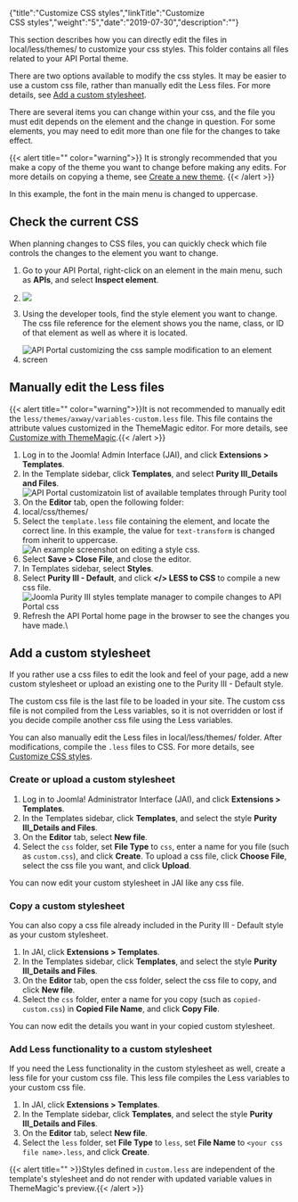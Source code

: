 {"title":"Customize CSS styles","linkTitle":"Customize CSS styles","weight":"5","date":"2019-07-30","description":""} 

This section describes how you can directly edit the files in local/less/themes/<your copy of axway theme> to customize your css styles. This folder contains all files related to your API Portal theme.

There are two options available to modify the css styles. It may be easier to use a custom css file, rather than manually edit the Less files. For more details, see [Add a custom stylesheet](add_custom_stylesheet.htm).

There are several items you can change within your css, and the file you must edit depends on the element and the change in question. For some elements, you may need to edit more than one file for the changes to take effect.

{{< alert title="" color="warning">}}
It is strongly recommended that you make a copy of the theme you want to change before making any edits. For more details on copying a theme, see [Create a new theme](themingCustomStyles.htm#Create).
{{< /alert >}}

In this example, the font in the main menu is changed to uppercase.

## Check the current CSS

When planning changes to CSS files, you can quickly check which file controls the changes to the element you want to change.

1.  Go to your API Portal, right-click on an element in the main menu, such as **APIs**, and select **Inspect element**.
2.  ![](/Images/APIPortal/cssselectelement.png)

3.  Using the developer tools, find the style element you want to change. The css file reference for the element shows you the name, class, or ID of that element as well as where it is located.
4.  ![API Portal customizing the css sample modification to an element screen](/Images/APIPortal/csssamplemod.png)

## Manually edit the Less files

{{< alert title="" color="warning">}}It is not recommended to manually edit the `less/themes/axway/variables-custom.less` file. This file contains the attribute values customized in the ThemeMagic editor. For more details, see [Customize with ThemeMagic](themingCustomStyles.htm).{{< /alert >}}

1. Log in to the Joomla! Admin Interface (JAI), and click **Extensions > Templates**.
1. In the Template sidebar, click **Templates**, and select **Purity III\_Details and Files**.
![API Portal customizatoin list of available templates through Purity tool](/Images/APIPortal/customation_puritIII_detailsandfiles.png)
1. On the **Editor** tab, open the following folder:
1. local/css/themes/<your theme>
1. Select the `template.less` file containing the element, and locate the correct line. In this example, the value for `text-transform` is changed from inherit to uppercase.
![An example screenshot on editing a style css.](/Images/APIPortal/cssjoomlasamplecodechange.png)
1. Select **Save > Close File**, and close the editor.
1. In Templates sidebar, select **Styles**.
1. Select **Purity III - Default**, and click **</> LESS to CSS** to compile a new css file.
![Joomla Purity III styles template manager to compile changes to API Portal css](/Images/APIPortal/csspuriistylesconfig.png)
1. Refresh the API Portal home page in the browser to see the changes you have made.\

## Add a custom stylesheet

If you rather use a css files to edit the look and feel of your page, add a new custom stylesheet or upload an existing one to the Purity III - Default style.

The custom css file is the last file to be loaded in your site. The custom css file is not compiled from the Less variables, so it is not overridden or lost if you decide compile another css file using the Less variables.

You can also manually edit the Less files in local/less/themes/<your copy of axway theme> folder. After modifications, compile the `.less` files to CSS. For more details, see [Customize CSS styles](customize_css_styles.htm).

### Create or upload a custom stylesheet

1.  Log in to Joomla! Administrator Interface (JAI), and click **Extensions > Templates**.
2.  In the Templates sidebar, click **Templates**, and select the style **Purity III\_Details and Files**.
3.  On the **Editor** tab, select **New file**.
4.  Select the `css` folder, set **File Type** to `css`, enter a name for you file (such as `custom.css`), and click **Create**. To upload a css file, click **Choose File**, select the css file you want, and click **Upload**.

You can now edit your custom stylesheet in JAI like any css file.

### Copy a custom stylesheet

You can also copy a css file already included in the Purity III - Default style as your custom stylesheet.

1.  In JAI, click **Extensions > Templates**.
2.  In the Templates sidebar, click **Templates**, and select the style **Purity III\_Details and Files**.
3.  On the **Editor** tab, open the css folder, select the css file to copy, and click **New file**.
4.  Select the `css` folder, enter a name for you copy (such as `copied-custom.css`) in **Copied File Name**, and click **Copy File**.

You can now edit the details you want in your copied custom stylesheet.

### Add Less functionality to a custom stylesheet

If you need the Less functionality in the custom stylesheet as well, create a less file for your custom css file. This less file compiles the Less variables to your custom css file.

1.  In JAI, click **Extensions > Templates**.
2.  In the Template sidebar, click **Templates**, and select the style **Purity III\_Details and Files**.
3.  On the **Editor** tab, select **New file**.
4.  Select the `less` folder, set **File Type** to `less`, set **File Name** to `<your css file name>.less`, and click **Create**.

{{< alert title="" >}}Styles defined in `custom.less` are independent of the template's stylesheet and do not render with updated variable values in ThemeMagic's preview.{{< /alert >}}
